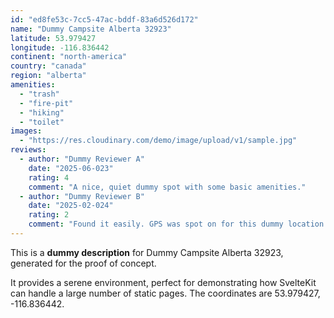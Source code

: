 ```yaml
---
id: "ed8fe53c-7cc5-47ac-bddf-83a6d526d172"
name: "Dummy Campsite Alberta 32923"
latitude: 53.979427
longitude: -116.836442
continent: "north-america"
country: "canada"
region: "alberta"
amenities:
  - "trash"
  - "fire-pit"
  - "hiking"
  - "toilet"
images:
  - "https://res.cloudinary.com/demo/image/upload/v1/sample.jpg"
reviews:
  - author: "Dummy Reviewer A"
    date: "2025-06-023"
    rating: 4
    comment: "A nice, quiet dummy spot with some basic amenities."
  - author: "Dummy Reviewer B"
    date: "2025-02-024"
    rating: 2
    comment: "Found it easily. GPS was spot on for this dummy location."
---
```


This is a **dummy description** for Dummy Campsite Alberta 32923, generated for the proof of concept.

It provides a serene environment, perfect for demonstrating how SvelteKit can handle a large number of static pages. The coordinates are 53.979427, -116.836442.
